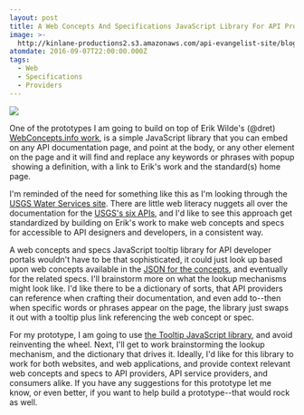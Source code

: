 ```yaml
---
layout: post
title: A Web Concepts And Specifications JavaScript Library For API Providers
image: >-
  http://kinlane-productions2.s3.amazonaws.com/api-evangelist-site/blog/tooltip-js-for-web-api-concepts.png
atomdate: 2016-09-07T22:00:00.000Z
tags:
  - Web
  - Specifications
  - Providers
---
```

[![](http://kinlane-productions2.s3.amazonaws.com/api-evangelist-site/blog/tooltip-js-for-web-api-concepts.png)](http://darsa.in/tooltip/)

One of the prototypes I am going to build on top of Erik Wilde's (@dret) [WebConcepts.info work](http://webconcepts.info/), is a simple JavaScript library that you can embed on any API documentation page, and point at the body, or any other element on the page and it will find and replace any keywords or phrases with popup  showing a definition, with a link to Erik's work and the standard(s) home page. 

I'm reminded of the need for something like this as I'm looking through the [USGS Water Services site](http://waterservices.usgs.gov/). There are little web literacy nuggets all over the documentation for the [USGS's six APIs](http://waterservices.usgs.gov/rest/), and I'd like to see this approach get standardized by building on Erik's work to make web concepts and specs for accessible to API designers and developers, in a consistent way.

A web concepts and specs JavaScript tooltip library for API developer portals wouldn't have to be that sophisticated, it could just look up based upon web concepts available in the [JSON for the concepts](http://webconcepts.info/concepts/concepts.json), and eventually for the related specs. I'll brainstorm more on what the lookup mechanisms might look like. I'd like there to be a dictionary of sorts, that API providers can reference when crafting their documentation, and even add to--then when specific words or phrases appear on the page, the library just swaps it out with a tooltip plus link referencing the web concept or spec. 

For my prototype, I am going to use [the Tooltip JavaScript library](http://darsa.in/tooltip/), and avoid reinventing the wheel. Next, I'll get to work brainstorming the lookup mechanism, and the dictionary that drives it. Ideally, I'd like for this library to work for both websites, and web applications, and provide context relevant web concepts and specs to API providers, API service providers, and consumers alike. If you have any suggestions for this prototype let me know, or even better, if you want to help build a prototype--that would rock as well.